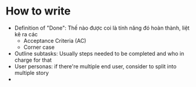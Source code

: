 # How to write
- Definition of "Done": Thế nào được coi là tính năng đó hoàn thành, liệt kê ra các
	- Acceptance Criteria (AC)
	- Corner case
- Outline subtasks: Usually steps needed to be completed and who in charge for that
- User personas: if there're multiple end user, consider to split into multiple story
- 